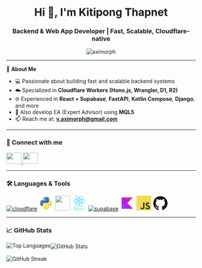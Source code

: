 <h1 align="center">Hi 👋, I'm Kitipong Thapnet</h1>
<h3 align="center">Backend & Web App Developer | Fast, Scalable, Cloudflare-native</h3>

<p align="center">
  <img src="https://komarev.com/ghpvc/?username=aximorph&label=Profile%20views&color=0e75b6&style=flat" alt="aximorph" />
</p>

---

🔧 **About Me**

- 💻 Passionate about building fast and scalable backend systems  
- ☁️ Specialized in **Cloudflare Workers (Hono.js, Wrangler, D1, R2)**  
- 🌐 Experienced in **React + Supabase**, **FastAPI**, **Kotlin Compose**, **Django**, and more  
- 🧠 Also develop EA (Expert Advisor) using **MQL5**  
- 📫 Reach me at: **v.aximorph@gmail.com**

---

<h3>🔗 Connect with me</h3>

<p align="left">
  <a href="https://fb.com/aximorph" target="_blank">
    <img src="https://raw.githubusercontent.com/rahuldkjain/github-profile-readme-generator/master/src/images/icons/Social/facebook.svg" height="30" width="40" />
  </a>
  <a href="https://www.youtube.com/@aximorph" target="_blank">
    <img src="https://raw.githubusercontent.com/rahuldkjain/github-profile-readme-generator/master/src/images/icons/Social/youtube.svg" height="30" width="40" />
  </a>
</p>

---

<h3>🛠️ Languages & Tools</h3>

<p align="left">
  <a href="https://cloudflare.com" target="_blank"><img src="https://developers.cloudflare.com/favicon.ico" alt="cloudflare" width="40" height="40"/></a>
  <a href="https://python.org" target="_blank"><img src="https://raw.githubusercontent.com/devicons/devicon/master/icons/python/python-original.svg" width="40" height="40"/></a>
  <a href="https://fastapi.tiangolo.com/" target="_blank"><img src="https://fastapi.tiangolo.com/img/logo-margin/logo-teal.png" width="40" height="40"/></a>
  <a href="https://reactjs.org/" target="_blank"><img src="https://raw.githubusercontent.com/devicons/devicon/master/icons/react/react-original-wordmark.svg" width="40" height="40"/></a>
  <a href="https://supabase.com/" target="_blank"><img src="https://raw.githubusercontent.com/supabase/supabase/master/packages/common/assets/images/logo-icon.svg" alt="supabase" width="40" height="40"/></a>
  <a href="https://kotlinlang.org/" target="_blank"><img src="https://raw.githubusercontent.com/devicons/devicon/master/icons/kotlin/kotlin-original.svg" width="40" height="40"/></a>
  <a href="https://developer.mozilla.org/en-US/docs/Web/JavaScript" target="_blank"><img src="https://raw.githubusercontent.com/devicons/devicon/master/icons/javascript/javascript-original.svg" width="40" height="40"/></a>
  <a href="https://github.com/" target="_blank"><img src="https://raw.githubusercontent.com/devicons/devicon/master/icons/github/github-original.svg" width="40" height="40"/></a>
  <!-- Add more as needed -->
</p>

---

<h3>📈 GitHub Stats</h3>

<p>
  <img align="left" src="https://github-readme-stats.vercel.app/api/top-langs?username=aximorph&show_icons=true&locale=en&layout=compact" alt="Top Languages" />
</p>

<p>
  <img align="center" src="https://github-readme-stats.vercel.app/api?username=aximorph&show_icons=true&locale=en" alt="GitHub Stats" />
</p>

<p>
  <img align="center" src="https://github-readme-streak-stats.herokuapp.com/?user=aximorph" alt="GitHub Streak" />
</p>